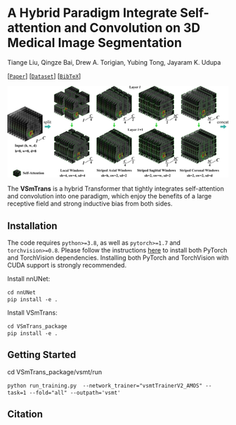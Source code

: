 # A Hybrid Paradigm Integrate Self-attention and Convolution on 3D Medical Image Segmentation

Tiange Liu, Qingze Bai, Drew A. Torigian, Yubing Tong, Jayaram K. Udupa

[[`Paper`](#)] [[`Dataset`](https://amos22.grand-challenge.org/)] [[`BibTeX`](#)]

![Variable-Shape design](assets/fig01.jpg?raw=true)


The **VSmTrans** is a hybrid Transformer that tightly integrates self-attention and convolution into one paradigm, which enjoy the benefits of a large receptive field and strong inductive bias from both sides.


## Installation

The code requires `python>=3.8`, as well as `pytorch>=1.7` and `torchvision>=0.8`. Please follow the instructions [here](https://pytorch.org/get-started/locally/) to install both PyTorch and TorchVision dependencies. Installing both PyTorch and TorchVision with CUDA support is strongly recommended.

Install nnUNet:

```
cd nnUNet
pip install -e .
```

Install VSmTrans:

```
cd VSmTrans_package
pip install -e .
```

## Getting Started

cd VSmTrans_package/vsmt/run

```
python run_training.py  --network_trainer="vsmtTrainerV2_AMOS" --task=1 --fold="all" --outpath='vsmt'
```

## Citation


